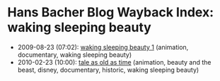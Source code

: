 # Hans Bacher Blog Wayback Index: waking sleeping beauty

* 2009-08-23 (07:02): [waking sleeping beauty 1](https://web.archive.org/web/https://one1more2time3.wordpress.com/2009/08/23/waking-sleeping-beauty/) (animation, documentary, waking sleeping beauty)
* 2010-02-23 (10:00): [tale as old as time](https://web.archive.org/web/https://one1more2time3.wordpress.com/2010/02/23/tale-as-old-as-time/) (animation, beauty and the beast, disney, documentary, historic, waking sleeping beauty)